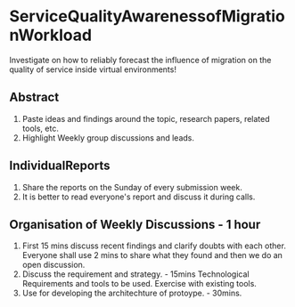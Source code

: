 # ServiceQualityAwarenessofMigrationWorkload
Investigate on how to reliably forecast the influence of migration on the quality of service inside virtual environments!

## Abstract
1. Paste ideas and findings around the topic, research papers, related tools, etc.
2. Highlight Weekly group discussions and leads.

## IndividualReports
1. Share the reports on the Sunday of every submission week.
2. It is better to read everyone's report and discuss it during calls.

## Organisation of Weekly Discussions - 1 hour
1. First 15 mins discuss recent findings and clarify doubts with each other. 
   Everyone shall use 2 mins to share what they found and then we do an open discussion.
2. Discuss the requirement and strategy. - 15mins
   Technological Requirements and tools to be used. Exercise with existing tools.
3. Use for developing the architechture of protoype.  - 30mins. 